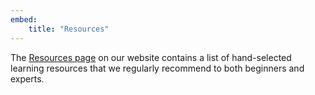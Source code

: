 ```yaml
---
embed:
    title: "Resources"
---
```


The [Resources page](https://www.pythondiscord.com/resources/) on our website contains a list of hand-selected learning resources that we regularly recommend to both beginners and experts.
